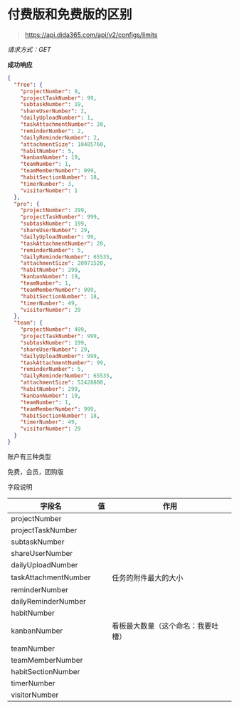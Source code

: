 # 付费版和免费版的区别

> https://api.dida365.com/api/v2/configs/limits



*请求方式：GET*

**成功响应**

```json
{
  "free": {
    "projectNumber": 9,
    "projectTaskNumber": 99,
    "subtaskNumber": 19,
    "shareUserNumber": 2,
    "dailyUploadNumber": 1,
    "taskAttachmentNumber": 20,
    "reminderNumber": 2,
    "dailyReminderNumber": 2,
    "attachmentSize": 10485760,
    "habitNumber": 5,
    "kanbanNumber": 19,
    "teamNumber": 1,
    "teamMemberNumber": 999,
    "habitSectionNumber": 18,
    "timerNumber": 3,
    "visitorNumber": 1
  },
  "pro": {
    "projectNumber": 299,
    "projectTaskNumber": 999,
    "subtaskNumber": 199,
    "shareUserNumber": 29,
    "dailyUploadNumber": 99,
    "taskAttachmentNumber": 20,
    "reminderNumber": 5,
    "dailyReminderNumber": 65535,
    "attachmentSize": 20971520,
    "habitNumber": 299,
    "kanbanNumber": 19,
    "teamNumber": 1,
    "teamMemberNumber": 999,
    "habitSectionNumber": 18,
    "timerNumber": 49,
    "visitorNumber": 29
  },
  "team": {
    "projectNumber": 499,
    "projectTaskNumber": 999,
    "subtaskNumber": 199,
    "shareUserNumber": 29,
    "dailyUploadNumber": 999,
    "taskAttachmentNumber": 99,
    "reminderNumber": 5,
    "dailyReminderNumber": 65535,
    "attachmentSize": 52428800,
    "habitNumber": 299,
    "kanbanNumber": 19,
    "teamNumber": 1,
    "teamMemberNumber": 999,
    "habitSectionNumber": 18,
    "timerNumber": 49,
    "visitorNumber": 29
  }
}
```

账户有三种类型

免费，会员，团购版 

字段说明

| 字段名               | 值   | 作用                               |
| -------------------- | ---- | ---------------------------------- |
| projectNumber        |      |                                    |
| projectTaskNumber    |      |                                    |
| subtaskNumber        |      |                                    |
| shareUserNumber      |      |                                    |
| dailyUploadNumber    |      |                                    |
| taskAttachmentNumber |      | 任务的附件最大的大小               |
| reminderNumber       |      |                                    |
| dailyReminderNumber  |      |                                    |
| habitNumber          |      |                                    |
| kanbanNumber         |      | 看板最大数量（这个命名：我要吐槽） |
| teamNumber           |      |                                    |
| teamMemberNumber     |      |                                    |
| habitSectionNumber   |      |                                    |
| timerNumber          |      |                                    |
| visitorNumber        |      |                                    |